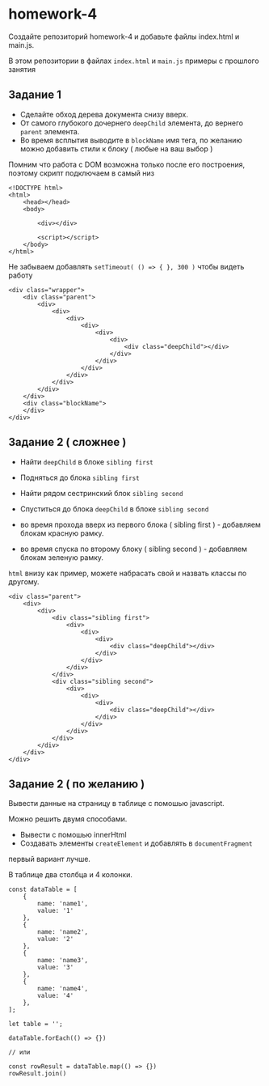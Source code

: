 # homework-4

Создайте репозиторий homework-4 и добавьте файлы index.html и main.js.


В этом репозитории в файлах `index.html` и `main.js` примеры с прошлого занятия

## Задание 1

* Сделайте обход дерева документа снизу вверх. 
* От самого глубокого дочернего `deepChild` элемента, до вернего `parent` элемента.
* Во время всплытия выводите в `blockName` имя тега, по желанию можно добавить стили к блоку ( любые на ваш выбор )

Помним что работа с DOM возможна только после его построения, поэтому скрипт подключаем в самый низ <body>

```
<!DOCTYPE html>
<html>
    <head></head>
    <body>

        <div></div>

        <script></script>
    </body>
</html>
```


Не забываем добавлять `setTimeout( () => { }, 300 )` чтобы видеть работу

```
<div class="wrapper">
    <div class="parent">
        <div>
            <div>
                <div>
                    <div>
                        <div>
                            <div>
                                <div class="deepChild"></div>
                            </div>
                        </div>
                    </div>
                </div>
            </div>
        </div>
    </div>
    <div class="blockName">
    </div>
</div>
```

## Задание 2 ( сложнее )

* Найти `deepChild` в блоке `sibling first`
* Подняться до блока `sibling first`
* Найти рядом сестринский блок `sibling second` 
* Спуститься до блока `deepChild` в блоке `sibling second`

* во время прохода вверх из первого блока ( sibling first ) - добавляем блокам красную рамку.
* во время спуска по второму блоку ( sibling second ) - добавляем блокам зеленую рамку.

`html` внизу как пример, можете набрасать свой и назвать классы по другому.

```
<div class="parent">
    <div>
        <div>
            <div class="sibling first">
                <div>
                    <div>
                        <div>
                            <div class="deepChild"></div>
                        </div>
                    </div>
                </div>
            </div>
            <div class="sibling second">
                <div>
                    <div>
                        <div>
                            <div class="deepChild"></div>
                        </div>
                    </div>
                </div>
            </div>
        </div>
    </div>
</div>    
```

## Задание 2 ( по желанию )

Вывести данные на страницу в таблице с помошью javascript.

Можно решить двумя способами. 
* Вывести с помошью innerHtml
* Создавать элементы `createElement` и добавлять в `documentFragment`

первый вариант лучше.

В таблице два столбца и 4 колонки.

```
const dataTable = [
    {
        name: 'name1',
        value: '1'
    },
    {
        name: 'name2',
        value: '2'
    },
    {
        name: 'name3',
        value: '3'
    },
    {
        name: 'name4',
        value: '4'
    },
];

let table = '';

dataTable.forEach(() => {})

// или 

const rowResult = dataTable.map(() => {})
rowResult.join()

```